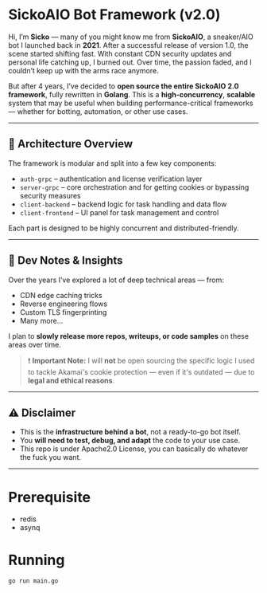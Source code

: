# SickoAIO Bot Framework (v2.0)

Hi, I’m **Sicko** — many of you might know me from **SickoAIO**, a sneaker/AIO bot I launched back in **2021**. After a successful release of version 1.0, the scene started shifting fast. With constant CDN security updates and personal life catching up, I burned out. Over time, the passion faded, and I couldn’t keep up with the arms race anymore.

But after 4 years, I’ve decided to **open source the entire SickoAIO 2.0 framework**, fully rewritten in **Golang**. This is a **high-concurrency**, **scalable** system that may be useful when building performance-critical frameworks — whether for botting, automation, or other use cases.

---

## 🧱 Architecture Overview

The framework is modular and split into a few key components:

- `auth-grpc` – authentication and license verification layer  
- `server-grpc` – core orchestration and for getting cookies or bypassing security measures
- `client-backend` – backend logic for task handling and data flow  
- `client-frontend` – UI panel for task management and control  

Each part is designed to be highly concurrent and distributed-friendly.

---

## 🧠 Dev Notes & Insights

Over the years I’ve explored a lot of deep technical areas — from:

- CDN edge caching tricks
- Reverse engineering flows
- Custom TLS fingerprinting
- Many more...

I plan to **slowly release more repos, writeups, or code samples** on these areas over time.

> ❗ **Important Note:** I will **not** be open sourcing the specific logic I used to tackle Akamai's cookie protection — even if it's outdated — due to **legal and ethical reasons**.

---

## ⚠️ Disclaimer

- This is the **infrastructure behind a bot**, not a ready-to-go bot itself.
- You **will need to test, debug, and adapt** the code to your use case.
- This repo is under Apache2.0 License, you can basically do whatever the fuck you want.
---

# Prerequisite
- redis
- asynq

# Running
`go run main.go ` 

